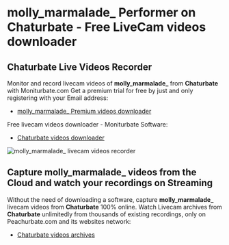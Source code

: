 # molly_marmalade_ Performer on Chaturbate - Free LiveCam videos downloader

## Chaturbate Live Videos Recorder

Monitor and record livecam videos of **molly_marmalade_** from **Chaturbate** with Moniturbate.com
Get a premium trial for free by just and only registering with your Email address:
* [molly_marmalade_ Premium videos downloader](https://moniturbate.com/request-demo-licence-key.html)

Free livecam videos downloader - Moniturbate Software:
* [Chaturbate videos downloader](https://moniturbate.com/moniturbate-download-software.html)

![molly_marmalade_ livecam videos recorder](https://peachurnet.com/templates/moniturbate-software.png)


## Capture molly_marmalade_ videos from the Cloud and watch your recordings on Streaming

Without the need of downloading a software, capture **molly_marmalade_** livecam videos from **Chaturbate** 100% online.
Watch Livecam archives from **Chaturbate** unlimitedly from thousands of existing recordings, only on Peachurbate.com and its websites network:
* [Chaturbate videos archives](https://peachurnet.com/)